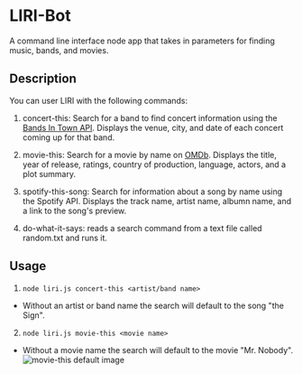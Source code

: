 # LIRI-Bot
A command line interface node app that takes in parameters for finding music, bands, and movies.


## Description

You can user LIRI with the following commands:

1. concert-this: Search for a band to find concert information using the [Bands In Town API](https://manager.bandsintown.com/support/bandsintown-api). Displays the venue, city, and date of each concert coming up for that band.

2. movie-this: Search for a movie by name on [OMDb](http://www.omdbapi.com/). Displays the title, year of release, ratings, country of production, language, actors, and a plot summary.

3. spotify-this-song: Search for information about a song by name using the Spotify API. Displays the track name, artist name, albumn name, and a link to the song's preview.

4. do-what-it-says: reads a search command from a text file called random.txt and runs it.


## Usage
1. `node liri.js concert-this <artist/band name>`
  * Without an artist or band name the search will default to the song "the Sign".

2.  `node liri.js movie-this <movie name>`
  * Without a movie name the search will default to the movie "Mr. Nobody".
        ![movie-this default image](movieThis.gif)
